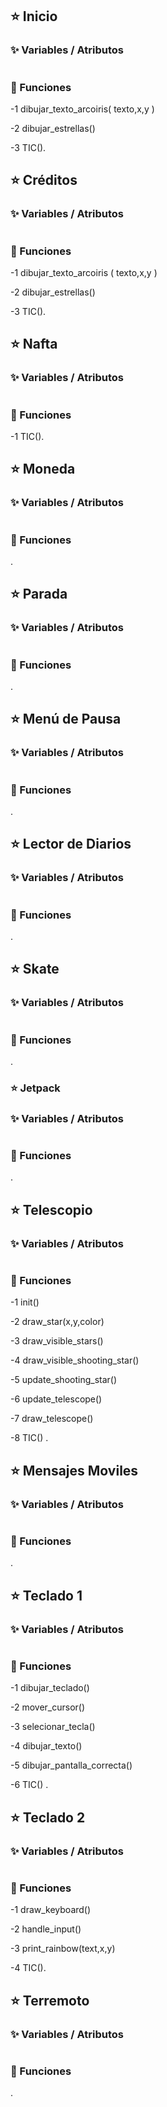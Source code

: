 ## ⭐️ Inicio

### ✨️ Variables / Atributos

```

```

### 🎃 Funciones

-1  dibujar_texto_arcoiris( texto,x,y )

-2  dibujar_estrellas()

-3  TIC().

## ⭐️ Créditos

### ✨️ Variables / Atributos

```

```

### 🎃 Funciones

-1  dibujar_texto_arcoiris ( texto,x,y )

-2  dibujar_estrellas()

-3  TIC().


## ⭐️ Nafta

### ✨️ Variables / Atributos

```

```

### 🎃 Funciones

-1 TIC().


## ⭐️ Moneda

### ✨️ Variables / Atributos

```

```

### 🎃 Funciones

.


## ⭐️ Parada

### ✨️ Variables / Atributos

```

```

### 🎃 Funciones

.

## ⭐️ Menú de Pausa

### ✨️ Variables / Atributos

```

```

### 🎃 Funciones

.


## ⭐️ Lector de Diarios

### ✨️ Variables / Atributos

```

```

### 🎃 Funciones

.


## ⭐️ Skate

### ✨️ Variables / Atributos

```

```

### 🎃 Funciones

.

### ⭐️ Jetpack

### ✨️ Variables / Atributos

```

```

### 🎃 Funciones

.


## ⭐️ Telescopio

### ✨️ Variables / Atributos

```

```

### 🎃 Funciones

-1  init()

-2  draw_star(x,y,color)

-3  draw_visible_stars()

-4  draw_visible_shooting_star()

-5  update_shooting_star()

-6  update_telescope()

-7  draw_telescope()

-8  TIC()
.


## ⭐️ Mensajes Moviles

### ✨️ Variables / Atributos

```

```

### 🎃 Funciones

.

## ⭐️ Teclado 1

### ✨️ Variables / Atributos

```

```

### 🎃 Funciones

-1  dibujar_teclado()

-2  mover_cursor()

-3  selecionar_tecla()

-4  dibujar_texto()

-5  dibujar_pantalla_correcta()

-6  TIC()
.


## ⭐️ Teclado 2

### ✨️ Variables / Atributos

```

```

### 🎃 Funciones

-1  draw_keyboard()

-2  handle_input()

-3  print_rainbow(text,x,y)

-4  TIC().


## ⭐️ Terremoto

### ✨️ Variables / Atributos

```

```

### 🎃 Funciones

.

